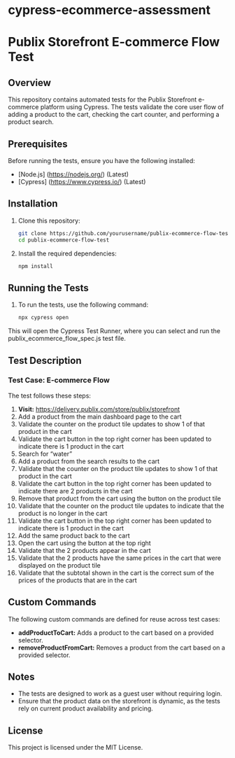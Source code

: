 # cypress-ecommerce-assessment
# Publix Storefront E-commerce Flow Test

## Overview
This repository contains automated tests for the Publix Storefront e-commerce platform using Cypress. The tests validate the core user flow of adding a product to the cart, checking the cart counter, and performing a product search.

## Prerequisites
Before running the tests, ensure you have the following installed:

- [Node.js] (https://nodejs.org/) (Latest)
- [Cypress] (https://www.cypress.io/) (Latest)

## Installation
1. Clone this repository:
   ```bash
   git clone https://github.com/yourusername/publix-ecommerce-flow-test.git
   cd publix-ecommerce-flow-test

2. Install the required dependencies:
    ```bash
    npm install

## Running the Tests
1. To run the tests, use the following command:
    ```bash
    npx cypress open

This will open the Cypress Test Runner, where you can select and run the publix_ecommerce_flow_spec.js test file.

## Test Description

### Test Case: E-commerce Flow

The test follows these steps:

1. **Visit:** https://delivery.publix.com/store/publix/storefront 
2. Add a product from the main dashboard page to the cart
3. Validate the counter on the product tile updates to show 1 of that product in the cart
4. Validate the cart button in the top right corner has been updated to indicate there is 1 product in the cart
5. Search for “water”
6. Add a product from the search results to the cart
7. Validate that the counter on the product tile updates to show 1 of that product in the cart
8. Validate the cart button in the top right corner has been updated to indicate there are 2 products in the cart
9. Remove that product from the cart using the button on the product tile
10. Validate that the counter on the product tile updates to indicate that the product is no longer in the cart
11. Validate the cart button in the top right corner has been updated to indicate there is 1 product in the cart
12. Add the same product back to the cart
13. Open the cart using the button at the top right
14. Validate that the 2 products appear in the cart
15. Validate that the 2 products have the same prices in the cart that were displayed on the product tile
16. Validate that the subtotal shown in the cart is the correct sum of the prices of the products that are in the cart


## Custom Commands

The following custom commands are defined for reuse across test cases:

- **addProductToCart:** Adds a product to the cart based on a provided selector.
- **removeProductFromCart:** Removes a product from the cart based on a provided selector.

## Notes

- The tests are designed to work as a guest user without requiring login.
- Ensure that the product data on the storefront is dynamic, as the tests rely on current product availability and pricing.

## License

This project is licensed under the MIT License.